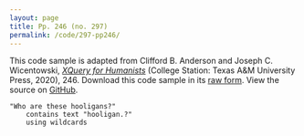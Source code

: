 ```yaml
---
layout: page
title: Pp. 246 (no. 297)
permalink: /code/297-pp246/
---
```


This code sample is adapted from Clifford B. Anderson and Joseph C. Wicentowski, 
[_XQuery for Humanists_](/) (College Station: Texas A&M University Press, 2020), 246. 
Download this code sample in its [raw form](/code/297-pp246/297-pp246.xq).
View the source on [GitHub](https://github.com/coding4humanists/xquery4humanists/blob/master/code/297-pp246/297-pp246.xq).

```xquery
"Who are these hooligans?" 
    contains text "hooligan.?" 
    using wildcards
```  
